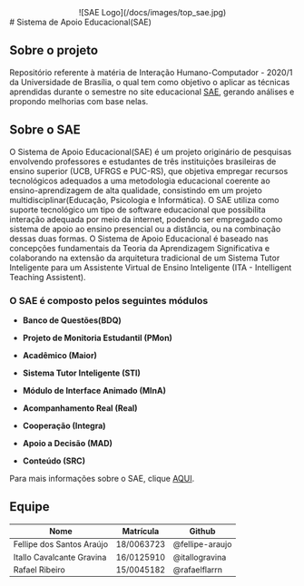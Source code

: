 <center>![SAE Logo](/docs/images/top_sae.jpg)</center>
# Sistema de Apoio Educacional(SAE)

## Sobre o projeto

Repositório referente à matéria de Interação Humano-Computador - 2020/1 da Universidade de Brasília, o qual tem como objetivo o aplicar as técnicas aprendidas durante o semestre no site educacional [SAE](https://sae.ucb.br/sae/), gerando análises e propondo melhorias com base nelas.

## Sobre o SAE

O Sistema de Apoio Educacional(SAE) é um projeto originário de pesquisas envolvendo professores e estudantes de três instituições brasileiras de ensino superior (UCB, UFRGS e PUC-RS), que objetiva empregar recursos tecnológicos adequados a uma metodologia educacional coerente ao ensino-aprendizagem de alta qualidade, consistindo em um projeto multidisciplinar(Educação, Psicologia e Informática).
O SAE utiliza como suporte tecnológico um tipo de software educacional que possibilita interação adequada por meio da internet, podendo ser empregado como sistema de apoio ao ensino presencial ou a distância, ou na combinação dessas duas formas. O Sistema de Apoio Educacional é baseado nas concepções fundamentais da Teoria da Aprendizagem Significativa e colaborando na extensão da arquitetura tradicional de um Sistema Tutor Inteligente para um Assistente Virtual de Ensino Inteligente (ITA - Intelligent Teaching Assistent).

### O SAE é composto pelos seguintes módulos

* **Banco de Questões(BDQ)**

* **Projeto de Monitoria Estudantil (PMon)**

* **Acadêmico (Maior)**

* **Sistema Tutor Inteligente (STI)**

* **Módulo de Interface Animado (MInA)**

* **Acompanhamento Real (Real)**

* **Cooperação (Integra)**

* **Apoio a Decisão (MAD)**

* **Conteúdo (SRC)**

Para mais informações sobre o SAE, clique [AQUI](https://cae.ucb.br/ajudasae/conhecasae/conteudos/projeto.html).

## Equipe

**Nome** | **Matrícula** | **Github**
---------|---------------|-----------
Fellipe dos Santos Araújo | 18/0063723 | @fellipe-araujo
Itallo Cavalcante Gravina | 16/0125910 | @itallogravina
Rafael Ribeiro | 15/0045182 | @rafaelflarrn
